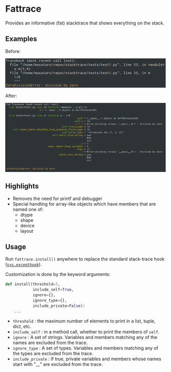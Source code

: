 
# Fattrace

Provides an informative (fat) stacktrace that shows everything on the stack.

## Examples

Before:

<img src="imgs/std.png">

After:

<img src="imgs/fat.png">


## Highlights

* Removes the need for printf and debugger
* Special handling for array-like objects which have members that are named one of:
  * dtype
  * shape
  * device
  * layout

## Usage

Run `fattrace.install()` anywhere to replace the standard stack-trace hook ([`sys.excepthook`](https://docs.python.org/3/library/sys.html#sys.excepthook)).

Customization is done by the keyword arguments:

``` python
def install(threshold=3,
            include_self=True,
            ignore={},
            ignore_type={},
            include_private=False):
    ...
```

* `threshold` : the maximum number of elements to print in a list, tuple, dict, etc.
* `include_self` : in a method call, whether to print the members of `self`.
* `ignore` : A set of strings. Variables and members matching any of the names are excluded from the trace.
* `ignore_type` : A set of types. Variables and members matching any of the types are excluded from the trace.
* `include_private` : If true, private variables and members whose names start with "__" are excluded from the trace.

